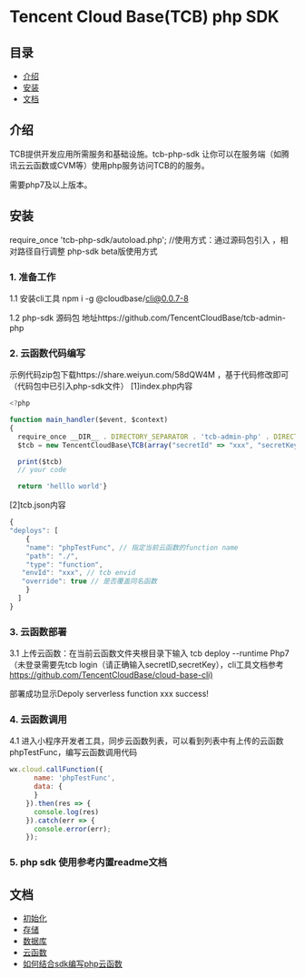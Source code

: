 # Tencent Cloud Base(TCB) php SDK


## 目录
* [介绍](#介绍)
* [安装](#安装)
* [文档](#文档)


## 介绍
TCB提供开发应用所需服务和基础设施。tcb-php-sdk 让你可以在服务端（如腾讯云云函数或CVM等）使用php服务访问TCB的的服务。

需要php7及以上版本。

## 安装
require_once 'tcb-php-sdk/autoload.php'; //使用方式：通过源码包引入 ，相对路径自行调整 
php-sdk beta版使用方式
### 1. 准备工作
1.1 安装cli工具 npm i -g @cloudbase/cli@0.0.7-8

1.2 php-sdk 源码包  地址https://github.com/TencentCloudBase/tcb-admin-php
### 2. 云函数代码编写
示例代码zip包下载https://share.weiyun.com/58dQW4M ，基于代码修改即可（代码包中已引入php-sdk文件）
[1]index.php内容
```javascript
<?php

function main_handler($event, $context)
{  
  require_once __DIR__ . DIRECTORY_SEPARATOR . 'tcb-admin-php' . DIRECTORY_SEPARATOR . 'autoload.php';  
  $tcb = new TencentCloudBase\TCB(array("secretId" => "xxx", "secretKey" => "xxx"));  

  print($tcb)  
  // your code   

  return 'helllo world'}
```
[2]tcb.json内容
```javascript
{  
"deploys": [    
    {     
    "name": "phpTestFunc", // 指定当前云函数的function name     
    "path": "./",     
    "type": "function",     
   "envId": "xxx", // tcb envid      
   "override": true // 是否覆盖同名函数   
    }  
  ]
}
```
### 3. 云函数部署
3.1 上传云函数：在当前云函数文件夹根目录下输入 tcb deploy --runtime Php7（未登录需要先tcb login（请正确输入secretID,secretKey），cli工具文档参考<https://github.com/TencentCloudBase/cloud-base-cli)>

部署成功显示Depoly serverless function xxx success!
### 4. 云函数调用
4.1 进入小程序开发者工具，同步云函数列表，可以看到列表中有上传的云函数phpTestFunc，编写云函数调用代码
```javascript
wx.cloud.callFunction({      
      name: 'phpTestFunc',      
      data: {      
      }   
    }).then(res => {      
      console.log(res)   
    }).catch(err => {      
      console.error(err);    
    });
```
### 5. php sdk 使用参考内置readme文档

## 文档
* [初始化](docs/initialization.md)
* [存储](docs/storage.md)
* [数据库](docs/database.md)
* [云函数](docs/functions.md)
* [如何结合sdk编写php云函数](docs/tutorial.md)
